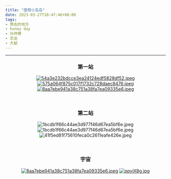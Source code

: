 ```yaml
---
title: "度假小岛岛"
date: 2023-03-27T10:47:46+08:00
tags:
- 想去的地方
- honey day
- 孙师傅
- 恐龙
- 大秘
---
```

---


### <center>第一站</center>
<div align="center">

[![54a3e232bdcce3ea24124edf5828df52.jpeg](https://s1.imagehub.cc/images/2023/03/27/54a3e232bdcce3ea24124edf5828df52.jpeg)](https://www.imagehub.cc/image/Xy29r)
[![575a064f875c017f1732c728daec8476.jpeg](https://s1.imagehub.cc/images/2023/03/27/575a064f875c017f1732c728daec8476.jpeg)](https://www.imagehub.cc/image/XLtW6)
[![8aa7ebe941a38c751a38fa7ea09335e6.jpeg](https://s1.imagehub.cc/images/2023/03/27/8aa7ebe941a38c751a38fa7ea09335e6.jpeg)](https://www.imagehub.cc/image/XLxy7)

</div>

<br>

### <center>第二站</center>
<div align="center">

![1bcdb1f66c44ae3d977f46d67ea5bf6e.jpeg](https://s1.imagehub.cc/images/2023/03/27/1bcdb1f66c44ae3d977f46d67ea5bf6e.jpeg)
![1bcdb1f66c44ae3d977f46d67ea5bf6e.jpeg](https://s1.imagehub.cc/images/2023/03/27/1bcdb1f66c44ae3d977f46d67ea5bf6e.jpeg)
![41f5ed81f75610feca0c2611eafe426e.jpeg](https://s1.imagehub.cc/images/2023/03/27/41f5ed81f75610feca0c2611eafe426e.jpeg)

</div>
<br>

### <center>宇宙</center>
<div align="center">

[![8aa7ebe941a38c751a38fa7ea09335e6.jpeg](https://s1.imagehub.cc/images/2023/03/27/8aa7ebe941a38c751a38fa7ea09335e6.jpeg)](https://www.imagehub.cc/image/XLxy7)
[![ppyiX8g.jpg](https://s1.ax1x.com/2023/03/27/ppyiX8g.jpg)](https://imgse.com/i/ppyiX8g)

</div>